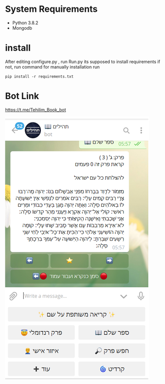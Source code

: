 # System Requirements

* Python 3.8.2
* Mongodb

# install

After editing configure.py , run Run.py
its supposed to install requirements if not, run command for manually installation
run
```
pip install -r requirements.txt 
```
 



# Bot Link

 https://t.me/Tehilim_Book_bot



![Paslams](/images/img.png)
